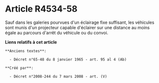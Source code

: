 # Article R4534-58

Sauf dans les galeries pourvues d'un éclairage fixe suffisant, les véhicules sont munis d'un projecteur capable d'éclairer
sur une distance au moins égale au parcours d'arrêt du véhicule ou du convoi.

**Liens relatifs à cet article**

	**Anciens textes**:

	  - Décret n°65-48 du 8 janvier 1965 - art. 95 al 4 (Ab)

	**Créé par**:

	  - Décret n°2008-244 du 7 mars 2008 - art. (V)
